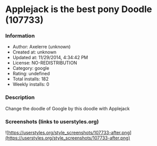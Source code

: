 # Applejack is the best pony Doodle (107733)

### Information
- Author: Axelerre (unknown)
- Created at: unknown
- Updated at: 11/29/2014, 4:34:42 PM
- License: NO-REDISTRIBUTION
- Category: google
- Rating: undefined
- Total installs: 182
- Weekly installs: 0


### Description
Change the doodle of Google by this doodle with Applejack


### Screenshots (links to userstyles.org)
![https://userstyles.org/style_screenshots/107733-after.png](https://userstyles.org/style_screenshots/107733-after.png)


